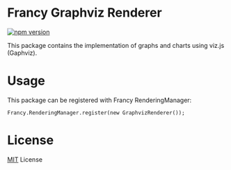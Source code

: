 # Francy Graphviz Renderer

[![npm version](https://badge.fury.io/js/francy-renderer-graphviz.svg)](https://badge.fury.io/js/francy-renderer-graphviz)

This package contains the implementation of graphs and charts using viz.js (Gaphviz).

# Usage

This package can be registered with Francy RenderingManager:

```
Francy.RenderingManager.register(new GraphvizRenderer());
```

# License

[MIT](LICENSE) License
